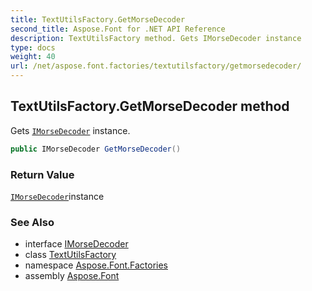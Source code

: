```yaml
---
title: TextUtilsFactory.GetMorseDecoder
second_title: Aspose.Font for .NET API Reference
description: TextUtilsFactory method. Gets IMorseDecoder instance
type: docs
weight: 40
url: /net/aspose.font.factories/textutilsfactory/getmorsedecoder/
---
```

## TextUtilsFactory.GetMorseDecoder method

Gets [`IMorseDecoder`](../../../aspose.font.textutils/imorsedecoder/) instance.

```csharp
public IMorseDecoder GetMorseDecoder()
```

### Return Value

[`IMorseDecoder`](../../../aspose.font.textutils/imorsedecoder/)instance

### See Also

* interface [IMorseDecoder](../../../aspose.font.textutils/imorsedecoder/)
* class [TextUtilsFactory](../)
* namespace [Aspose.Font.Factories](../../../aspose.font.factories/)
* assembly [Aspose.Font](../../../)



